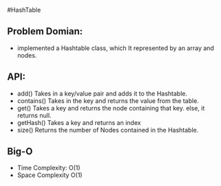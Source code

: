 #HashTable

## Problem Domian:
- implemented a Hashtable class, which It represented by an array and nodes.

## API:
- add() Takes in a key/value pair and adds it to the Hashtable.
- contains() Takes in the key and returns the value from the table.
- get() Takes  a key and returns the node containing that key. else, it returns null.
- getHash() Takes a key and returns an index 
- size() Returns the number of Nodes contained in the Hashtable.

## Big-O
- Time Complexity: O(1)
- Space Complexity O(1)


